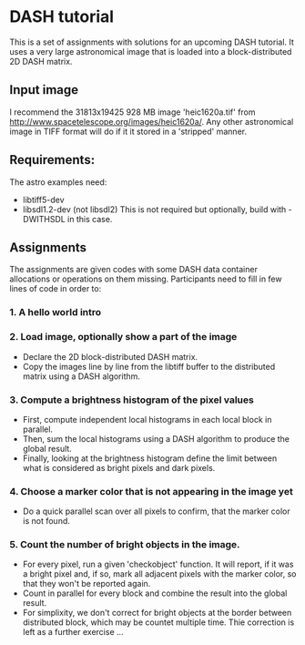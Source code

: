 # DASH tutorial

This is a set of assignments with solutions for an upcoming DASH tutorial. It uses a very large astronomical image that is loaded into a block-distributed 2D DASH matrix.

## Input image

I recommend the 31813x19425 928 MB image 'heic1620a.tif' from http://www.spacetelescope.org/images/heic1620a/. Any other astronomical image in TIFF format will do if it it stored in a 'stripped' manner.

## Requirements:

The astro examples need:
* libtiff5-dev
* libsdl1.2-dev (not libsdl2) This is not required but optionally, build with -DWITHSDL in this case.

## Assignments

The assignments are given codes with some DASH data container allocations or operations on them missing. Participants need to fill in few lines of code in order to:

### 1. A hello world intro

### 2. Load image, optionally show a part of the image
* Declare the 2D block-distributed DASH matrix.
* Copy the images line by line from the libtiff buffer to the distributed matrix using a DASH algorithm.

### 3. Compute a brightness histogram of the pixel values
* First, compute independent local histograms in each local block in parallel.
* Then, sum the local histograms using a DASH algorithm to produce the global result.
* Finally, looking at the brightness histogram define the limit between what is considered as bright pixels and dark pixels.

### 4. Choose a marker color that is not appearing in the image yet
* Do a quick parallel scan over all pixels to confirm, that the marker color is not found.

### 5. Count the number of bright objects in the image.
* For every pixel, run a given 'checkobject' function. It will report, if it was a bright pixel and, if so, mark all adjacent pixels with the marker color, so that they won't be reported again.
* Count in parallel for every block and combine the result into the global result.
* For simplixity, we don't correct for bright objects at the border between distributed block, which may be countet multiple time. Thie correction is left as a further exercise ...
